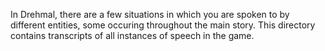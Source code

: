 In Drehmal, there are a few situations in which you are spoken to by different entities, some occuring throughout the main story. This directory contains transcripts of all instances of speech in the game.
